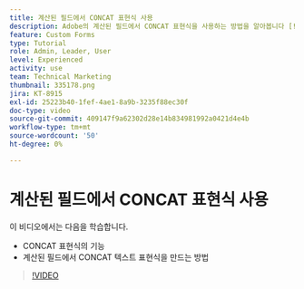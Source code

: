 ```yaml
---
title: 계산된 필드에서 CONCAT 표현식 사용
description: Adobe의 계산된 필드에서 CONCAT 표현식을 사용하는 방법을 알아봅니다 [!DNL Workfront].
feature: Custom Forms
type: Tutorial
role: Admin, Leader, User
level: Experienced
activity: use
team: Technical Marketing
thumbnail: 335178.png
jira: KT-8915
exl-id: 25223b40-1fef-4ae1-8a9b-3235f88ec30f
doc-type: video
source-git-commit: 409147f9a62302d28e14b834981992a0421d4e4b
workflow-type: tm+mt
source-wordcount: '50'
ht-degree: 0%

---
```


# 계산된 필드에서 CONCAT 표현식 사용

이 비디오에서는 다음을 학습합니다.

* CONCAT 표현식의 기능
* 계산된 필드에서 CONCAT 텍스트 표현식을 만드는 방법

>[!VIDEO](https://video.tv.adobe.com/v/335178/?quality=12&learn=on)
